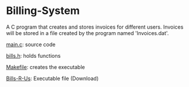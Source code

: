 # Billing-System

A C program that creates and stores invoices for different users. Invoices will be stored in a file created by the program named 'Invoices.dat'.

[main.c](/main.c): source code

[bills.h](/bills.h): holds functions

[Makefile](/Makefile): creates the executable

[Bills-R-Us](https://github.com/aprest10/Billing-System/raw/main/Bills-R-Us): Executable file (Download)
